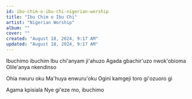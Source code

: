 ```yaml
---
id: ibu-chim-o-ibu-chi-nigerian-worship
title: "Ibu Chim o Ibu Chi"
artist: "Nigerian Worship"
album: ""
cover: ""
created: "August 18, 2024, 9:17 AM"
updated: "August 18, 2024, 9:17 AM"
---
```


Ibuchimo ibuchim
Ibu chi'anyam ji'ahuzo
Agada gbachir'uzo nwok'obioma
Olile'anya nkendinso

Ohia nwuru oku
Ma'huya enwuru'oku
Ogini kamgeji toro gi'ozuoro gi

Agama kpisiala
Nye gi'eze mo, ibuchimo